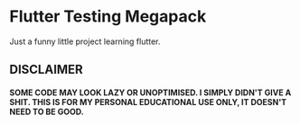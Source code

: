 # Flutter Testing Megapack

Just a funny little project learning flutter.

## DISCLAIMER

#### SOME CODE MAY LOOK LAZY OR UNOPTIMISED. I SIMPLY DIDN'T GIVE A SHIT. THIS IS FOR MY PERSONAL EDUCATIONAL USE ONLY, IT DOESN'T NEED TO BE GOOD.
